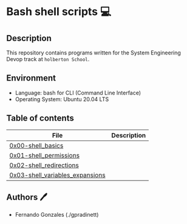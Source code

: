 # Bash shell scripts 💻

## Description

This repository contains programs written for the System Engineering Devop track at ```holberton School```.

## Environment
- Language: bash for CLI (Command Line Interface)
- Operating System: Ubuntu 20.04 LTS

## Table of contents

File | Description
---- | -----------
[0x00-shell_basics](./0x00-shell_basics) | 
[0x01-shell_permissions](./0x01-shell_permissions) | 
[0x02-shell_redirections](./0x02-shell_redirections) | 
[0x03-shell_variables_expansions](./0x03-shell_variables_expansions) | 

## Authors 🖊️
- Fernando Gonzales (./gpradinett)
